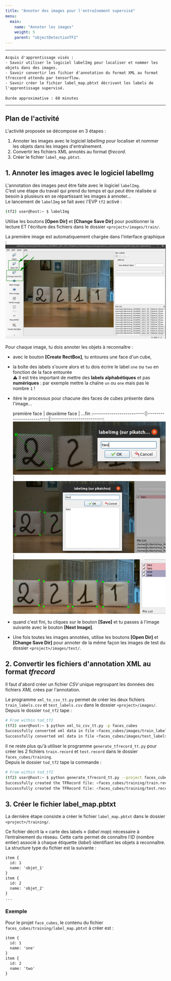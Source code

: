 ```yaml
---
title: "Annoter des images pour l'entraînement supervisé"
menu:
  main:
    name: "Annoter les images"
    weight: 5
    parent: "objectDetectionTF2"
---
```


---
    Acquis d'apprentissage visés :
    - Savoir utiliser le logiciel labelImg pour localiser et nommer les objets dans des images.
    - Savoir convertir les fichier d'annotation du format XML au format tfreccord attendu par tensorflow.
    - Savoir créer le fichier label_map.pbtxt décrivant les labels de l'apprentissage supervisé.

    Durée approximative : 60 minutes 
---

## Plan de l'activité

L'activité proposée se décompose en 3 étapes :
1. Annoter les images avec le logiciel _labelImg_ pour localiser et nommer les objets dans les images d'entraînement.
2. Convertir les fichiers XML annotés au format _tfrecord_.
3. Créer le fichier `label_map.pbtxt`.

## 1. Annoter les images avec le logiciel labelImg

L'annotation des images peut être faite avec le logiciel `labelImg`.<br>
C’est une étape du travail qui prend du temps et qui peut être réalisée si besoin à plusieurs en se répartissant les images à annoter...<br>
Le lancement de `labelImg` se fait avec l'EVP `tf2` activé :
```bash
(tf2) user@host:~ $ labelImg
```

Utilise les boutons __[Open Dir]__ et __[Change Save Dir]__ pour positionner la lecture ET l'écriture des fichiers dans le dossier 
`<project>/images/train/`.<br>

La première image est automatiquement chargée dans l'interface graphique :
![labelImg_2.png](img/labelImg_2.png)

Pour chaque image, tu dois annoter les objets à reconnaître :

* avec le bouton __[Create RectBox]__, tu entoures une face d'un cube,
* la boîte des labels s'ouvre alors et tu dois écrire le label `one` ou `two` en fonction de la face entourée<br>
⚠️ Il est très important de mettre des __labels alphabétiques__ et pas __numériques__ : par exemple mettre la chaîne `un` ou `one` mais pas le nombre `1` !
* itère le processus pour chacune des faces de cubes présente dans l'image...

    première face          |  deuxième face            |  ...fin
:-------------------------:|:-------------------------:|:-------------------------:
![1](img/labelImg_3.png)   |  ![2](img/labelImg_4.png) | ![3](img/labelImg_5.png)

* quand c'est fini, tu cliques sur le bouton __[Save]__ et tu passes à l'image suivante avec le bouton __[Next Image]__.
* Une fois toutes les images annotées, utilise les boutons __[Open Dir]__ et __[Change Save Dir]__ pour annoter de la même façon les images de test du dossier `<project>/images/test/`.

## 2. Convertir les fichiers d'annotation XML au format _tfrecord_

Il faut d'abord créer un fichier _CSV_ unique regroupant les données des fichiers _XML_ crées par l'annotation. 

Le programme `xml_to_csv_tt.py` permet de créer les deux fichiers `train_labels.csv` et `test_labels.csv` dans le dossier  `<project>/images/`.<br>
Depuis le dossier `tod_tf2` tape :

```bash
# From within tod_tf2
(tf2) user@host:~ $ python xml_to_csv_tt.py -p faces_cubes
Successfully converted xml data in file <faces_cubes/images/train_labels.csv>
Successfully converted xml data in file <faces_cubes/images/test_labels.csv>
```
Il ne reste plus qu'à utiliser le programme `generate_tfrecord_tt.py` pour créer les 2 fichiers `train.record` et `test.record` dans le dossier `faces_cubes/training`.<br>
Depuis le dossier `tod_tf2` tape la commande :
```bash
# From within tod_tf2
(tf2) user@host:~ $ python generate_tfrecord_tt.py --project faces_cubes
Successfully created the TFRecord file: <faces_cubes/training/train.record>
Successfully created the TFRecord file: <faces_cubes/training/test.record>
```


## 3. Créer le fichier label_map.pbtxt
 
La dernière étape consiste a créer le fichier `label_map.pbtxt` dans le dossier `<project>/training/`. 

Ce fichier décrit la « carte des labels » (_label map_) nécessaire à l’entraînement du réseau. 
Cette carte permet de connaître l’_ID_ (nombre entier) associé à chaque étiquette (_label_) identifiant les objets à reconnaître. La structure type du fichier est la suivante :


	item {
	  id: 1
	  name: 'objet_1'
	}
	item {
	  id: 2
	  name: 'objet_2'
	}
	...

### Exemple

Pour le projet `face_cubes`, le contenu du fichier `faces_cubes/training/label_map.pbtxt` à créer est :

	item {
	  id: 1
	  name: 'one'
	}
	item {
	  id: 2
	  name: 'two'
	}

